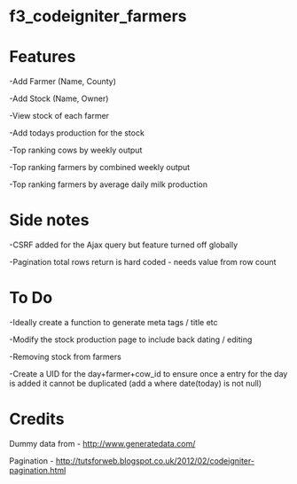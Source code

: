 f3_codeigniter_farmers
======================

Features
======================

 -Add Farmer (Name, County)
 
 -Add Stock (Name, Owner)
 
 -View stock of each farmer
 
 -Add todays production for the stock
 
 -Top ranking cows by weekly output
 
 -Top ranking farmers by combined weekly output
 
 -Top ranking farmers by average daily milk production
 



		
Side notes
======================
 -CSRF added for the Ajax query but feature turned off globally
 
 -Pagination total rows return is hard coded - needs value from row count 


To Do
======================
 -Ideally create a function to generate meta tags / title etc
 
 -Modify the stock production page to include back dating / editing
 
 -Removing stock from farmers	
 
 -Create a UID for the day+farmer+cow_id to ensure once a entry for the day is added it cannot be duplicated
   (add a where date(today) is not null)

		
		
Credits 
======================
Dummy data from - http://www.generatedata.com/ 

Pagination - http://tutsforweb.blogspot.co.uk/2012/02/codeigniter-pagination.html	

